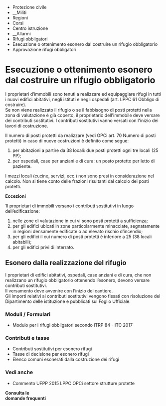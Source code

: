   * Protezione civile
  *  __Militi
  * Regioni
  * Corsi
  * Centro istruzione
  *  __Allarmi
  * Rifugi obbligatori
  * Esecuzione o ottenimento esonero dal costruire un rifugio obbligatorio
  * Approvazione rifugi obbligatori

#  Esecuzione o ottenimento esonero dal costruire un rifugio obbligatorio

I proprietari d’immobili sono tenuti a realizzare ed equipaggiare rifugi in
tutti i nuovi edifici abitativi, negli istituti e negli ospedali (art. LPPC 61
Obbligo di costruire).  
Se non viene realizzato il rifugio o se il fabbisogno di posti protetti nella
zona di valutazione è già coperto, il proprietario dell'immobile deve versare
dei contributi sostitutivi. I contributi sostitutivi vanno versati con
l'inizio dei lavori di costruzione.

Il numero di posti protetti da realizzare (vedi OPCi art. 70 Numero di posti
protetti) in caso di nuove costruzioni è definito come segue:

  1. per abitazioni a partire da 38 locali: due posti protetti ogni tre locali (25 PP);
  2. per ospedali, case per anziani e di cura: un posto protetto per letto di paziente.

I mezzi locali (cucine, servizi, ecc.) non sono presi in considerazione nel
calcolo. Non si tiene conto delle frazioni risultanti dal calcolo dei posti
protetti.  
  
 **Eccezioni**

1I proprietari di immobili versano i contributi sostitutivi in luogo
dell’edificazione:

  1. nelle zone di valutazione in cui vi sono posti protetti a sufficienza;
  2. per gli edifici ubicati in zone particolarmente minacciate, segnatamente in regioni densamente edificate o ad elevato rischio d’incendio;
  3. per gli edifici il cui numero di posti protetti è inferiore a 25 (38 locali abitabili);
  4. per gli edifici privi di interrato.

##  Esonero dalla realizzazione del rifugio

I proprietari di edifici abitativi, ospedali, case anziani e di cura, che non
realizzano un rifugio obbligatorio ottenendo l’esonero, devono versare
contributi sostitutivi.  
Il versamento deve avvenire con l’inizio del cantiere.  
Gli importi relativi ai contributi sostitutivi vengono fissati con risoluzione
del Dipartimento delle istituzione e pubblicati sul Foglio Ufficiale.

###  Moduli / Formulari

  * Modulo per i rifugi obbligatori secondo ITRP 84 - ITC 2017

###  Contributi e tasse

  * Contributi sostitutivi per esonero rifugi
  * Tasse di decisione per esonero rifugi
  * Elenco comuni esonerati dalla costruzione dei rifugi

###  Vedi anche

  * Commento UFPP 2015 LPPC OPCi settore strutture protette

 **Consulta le  
domande frequenti**

